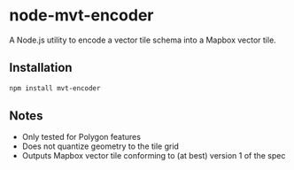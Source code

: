 # node-mvt-encoder

A Node.js utility to encode a vector tile schema into a Mapbox vector tile.

## Installation

```sh
npm install mvt-encoder
```

## Notes

* Only tested for Polygon features
* Does not quantize geometry to the tile grid
* Outputs Mapbox vector tile conforming to (at best) version 1 of the spec

